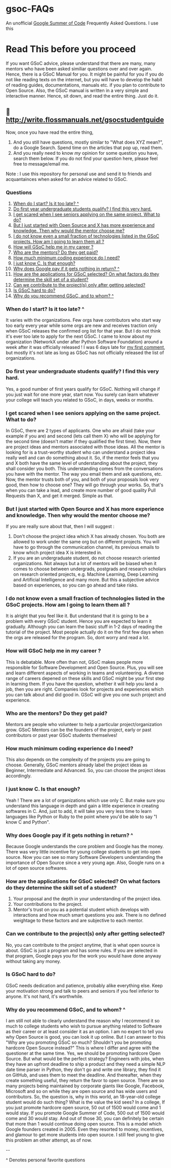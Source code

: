 # gsoc-FAQs
An unofficial [Google Summer of Code](https://g.co/gsoc) Frequently Asked Questions. I use this 

# Read This before you proceed
If you want GSoC advice, please understand that there are many, many mentors who have been asked similiar questions over and over again. Hence, there is a GSoC Manual for you. It might be painful for you if you do not like reading texts on the internet, but you will have to develop the habit of reading guides, documentations, manuals etc. if you plan to contribute to Open Source. Also, the GSoC manual is written in a very simple and interactive manner. Hence, sit down, and read the entire thing. Just do it.

## :closed_book: http://write.flossmanuals.net/gsocstudentguide

Now, once you have read the entire thing,

1. And you still have questions, mostly similar to "What does XYZ mean?", do a Google Search. Spend time on the articles that pop up, read them.
2. And you really need to know *my* opinion for some question you have, search them below. If you do not find your question here, please feel free to message/email me.

Note : I use this repository for personal use and send it to friends and acquantainces when asked for an advice related to GSoC.

### Questions

1. [When do I start? Is it too late? ^](#when-do-i-start-is-it-too-late)
2. [Do first year undergraduate students qualify? I find this very hard.](#do-first-year-undergraduate-students-qualify-i-find-this-very-hard)
3. [I get scared when I see seniors applying on the same project. What to do?](#i-get-scared-when-i-see-seniors-applying-on-the-same-project-what-to-do)
4. [But I just started with Open Source and X has more experience and knowledge. Then why would the mentor choose me?](#but-i-just-started-with-open-source-and-x-has-more-experience-and-knowledge-then-why-would-the-mentor-choose-me)
5. [I do not know even a small fraction of technologies listed in the GSoC projects. How am I going to learn them all ?](#i-do-not-know-even-a-small-fraction-of-technologies-listed-in-the-gsoc-projects-how-am-i-going-to-learn-them-all)
6. [How will GSoC help me in my career ?](#how-will-gsoc-help-me-in-my-career)
7. [Who are the mentors? Do they get paid?](#who-are-the-mentors-do-they-get-paid)
8. [How much minimum coding experience do I need?](#how-much-minimum-coding-experience-do-i-need)
9. [I just know C. Is that enough?](#i-just-know-c-is-that-enough)
10. [Why does Google pay if it gets nothing in return? ^](#why-does-google-pay-if-it-gets-nothing-in-return)
11. [How are the applications for GSoC selected? On what factors do they determine the skill set of a student?](#how-are-the-applications-for-gsoc-selected-on-what-factors-do-they-determine-the-skill-set-of-a-student)
12. [Can we contribute to the project(s) only after getting selected?](#can-we-contribute-to-the-projects-only-after-getting-selected)
13. [Is GSoC hard to do?](#is-gsoc-hard-to-do)
14. [Why do you recommend GSoC, and to whom? ^](#why-do-you-recommend-gsoc-and-to-whom)

### When do I start? Is it too late? ^

It varies with the organizations. Few orgs have contributors who start way too early every year while some orgs are new and receives traction only when GSoC releases the confirmed org list for that year. But I do not think it's ever too late to apply for the next GSoC.  I came to know about my organization (NetworkX under after Python Software Foundation) around a week after it was officially released ! I was 6 days late for [my first comment](https://github.com/networkx/networkx/issues/1167#issuecomment-77666191), but mostly it's not late as long as GSoC has not officially released the list of organizations.

### Do first year undergraduate students qualify? I find this very hard.

Yes, a good number of first years qualify for GSoC. Nothing will change if you just wait for one more year, start now. You surely can learn whatever your college will teach you related to GSoC, in days, weeks or months.

### I get scared when I see seniors applying on the same project. What to do?

In GSoC, there are 2 types of applicants. One who are afraid (take your example if you are) and second (lets call them X) who will be applying for the second time (doesn't matter if they qualified the first time). Now, there are project ideas and mentors associated with those ideas. All the mentor is looking for is a trust-worthy student who can understand a project idea really well and can do something about it. So, if the mentor feels that you and X both have the same level of understanding about the project, they shall consider you both. This understanding comes from the conversations you have with the mentor. The way you email them and ask questions, etc. Now, the mentor trusts both of you, and both of your proposals look very good, then how to choose one? They will go through your works. So, that's when you can take a lead, and create more number of good quality Pull Requests than X, and get it merged. Simple as that.

### But I just started with Open Source and X has more experience and knowledge. Then why would the mentor choose me?

If you are really sure about that, then I will suggest :
1. Don't choose the project idea which X has already chosen. You both are allowed to work under the same org but on different projects. You will have to go through the communication channel, its previous emails to know which project idea X is interested in.
2. If you are an undergraduate student, do not choose research oriented organizations. Not always but a lot of mentors will be biased when it comes to choose between undergrads, postgrads and research scholars on research oriented projects, e.g. Machine Learning, Deep Learning and Artificial Intelligence and many more. But this a subjective advice based on experiences, so you can go ahead and take risks.

### I do not know even a small fraction of technologies listed in the GSoC projects. How am I going to learn them all ?

It is alright that you feel like it. But understand that it is going to be a problem with every GSoC student. Hence you are expected to learn it gradually. Although you can learn the basic stuff in 1-2 days of reading the tutorial of the project. Most people actually do it on the first few days when the orgs are released for the program. So, dont worry and read a lot.

### How will GSoC help me in my career ?

This is debatable. More often than not, GSoC makes people more responsible for Software Development and Open Source. Plus, you will see and learn different aspects of working in teams and volunteering. A diverse range of careers depened on these skills and GSoC might be your first step in learning them. If you have the question, whether it will help you land a job, then you are right. Companies look for projects and experiences which you can talk about and did good in. GSoC will give you one such project and experience.

### Who are the mentors? Do they get paid?

Mentors are people who volunteer to help a particular project/organization grow. GSoC Mentors can be the founders of the project, early or past contributors or past year GSoC students themselves!

### How much minimum coding experience do I need?

This also depends on the complexity of the projects you are going to choose. Generally, GSoC mentors already label the project ideas as Beginner, Intermediate and Advanced. So, you can choose the project ideas accordingly.

### I just know C. Is that enough?

Yeah ! There are a lot of organizations which use only C. But make sure you understand this language in depth and gain a little experience in creating softwares in C. And, just to add, it will take you very less time to learn languages like Python or Ruby to the point where you'd be able to say "I know C and Python".

### Why does Google pay if it gets nothing in return? ^

Because Google understands the core problem and Google has the money. There was very little incentive for young college students to get into open source. Now you can see so many Software Developers understanding the importance of Open Source since a very young age. Also, Google runs on a lot of open source softwares.

### How are the applications for GSoC selected? On what factors do they determine the skill set of a student?

1. Your proposal and the depth in your understanding of the project idea.
2. Your contributions to the project.
3. Mentor's trust on you as a potential student which develops with interactions and how much smart questions you ask.
There is no defined weightage to these factors and are subjective to each mentor.

### Can we contribute to the project(s) only after getting selected?

No, you can contribute to the project anytime, that is what open source is about.
GSoC is just a program and has some rules. If you are selected in that program, Google pays you for the work you would have done anyway without taking any money.

### Is GSoC hard to do?

GSoC needs dedication and patience, probably alike everything else. Keep your motivation strong and talk to peers and seniors if you feel inferior to anyone. It's not hard, it's worthwhile.

### Why do you recommend GSoC, and to whom? ^

I am still not able to clearly understand the reason why I recommend it so much to college students who wish to pursue anything related to Software as their career or at least consider it as an option. I am no expert to tell you why Open Source is good, you can look it up online. But I can answer to this "Why are you promoting GSoC so much? Shouldn't you be promoting hardcore Open Source instead?" This is where I differ and agree with the questioner at the same time. Yes, we should be promoting hardcore Open Source. But what would be the perfect strategy? Engineers with jobs, when they have an upfront deadline to ship a product and they need a simple NLP date time parser in Python, they don't go and write one library, they find it on GitHub, and uses them to meet the deadline. And thereafter, when they create something useful, they return the favor to open source. There are so many projects being maintained by corporate giants like Google, Facebook, Microsoft and so on while they are open source and has wide users and contributors. So, the question is, why in this world, an 18-year-old college student would do such thing? What is the value the kid sees? In a college, If you just promote hardcore open source, 50 out of 1500 would come and 1 would stay. If you promote Google Summer of Code, 500 out of 1500 would come and 30 would stay. And out of those 30, you can definitely be certain that more than 1 would continue doing open source. This is a model which Google founders created in 2005. Even they resorted to money, incentives, and glamour to get more students into open source. I still feel young to give this problem an other attempt, as of now.

--

^ Denotes personal favorite questions
